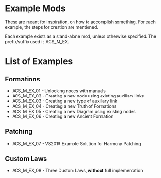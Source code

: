 # Example Mods
These are meant for inspiration, on how to accomplish something. For each example, the steps for creation are mentioned.

Each example exists as a stand-alone mod, unless otherwise specified. The prefix/suffix used is ACS_M_EX.
# List of Examples
## Formations
* ACS_M_EX_01 - Unlocking nodes with manuals
* ACS_M_EX_02 - Creating a new node using existing auxiliary links
* ACS_M_EX_03 - Creating a new type of auxiliary link
* ACS_M_EX_04 - Creating a new Truth of Formations
* ACS_M_EX_05 - Creating a new Diagram using existing nodes
* ACS_M_EX_06 - Creating a new Ancient Formation

## Patching
* ACS_M_EX_07 - VS2019 Example Solution for Harmony Patching

## Custom Laws
* ACS_M_EX_08 - Three Custom Laws, **without** full implementation
